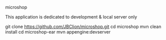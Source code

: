 microshop

This application is dedicated to development & local server only

git clone https://github.com/JBClion/microshop.git
cd microshop
mvn clean install
cd microshop-ear
mvn appengine:devserver
